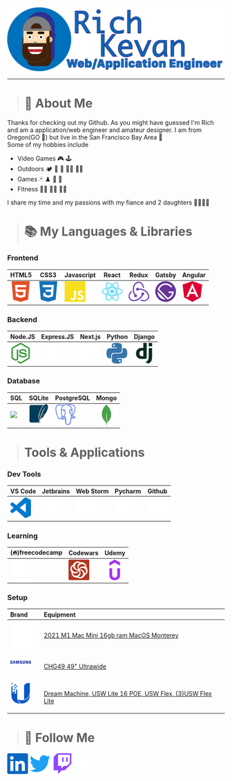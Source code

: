 <img src="./media/avatar.png" width="800">

---
> # :information_desk_person: About Me
Thanks for checking out my Github. As you might have guessed I'm Rich and am a application/web engineer and amateur designer. I am from Oregon(GO :duck:) but live in the San Francisco Bay Area :bridge_at_night:  
Some of my hobbies include  
- Video Games :video_game: :joystick:  
- Outdoors :camping: :diving_mask: :flying_disc: :climbing_man: :rowing_man:  
- Games :black_joker: :chess_pawn: :game_die: :jigsaw:
- Fitness :weight_lifting_man: :lotus_position_man: :running_man:

I share my time and my passions with my fiance and 2 daughters :family_man_woman_girl_girl:

> # :books: My Languages & Libraries
### Frontend
| HTML5 | CSS3 | Javascript | React | Redux | Gatsby | Angular |
|---|---|---|---|---|---|---|
|[![](./media/frontend/html5.svg)](#Frontend)|[![](./media/frontend/css3.svg)](#Frontend)|[![](./media/frontend/javascript.svg)](#Frontend)|[![](./media/frontend/react.svg)](#Frontend)|[![](./media/frontend/redux.svg)](#Frontend)|[![](./media/frontend/gatsby.svg)](#Frontend) |[![](./media/frontend/angular.svg)](#Frontend) |

### Backend
| Node.JS | Express.JS | Next.js | Python | Django |
|---|---|---|---|---|
|[![](./media/backend/nodedotjs.svg)](#Backend)   |[![](./media/backend/express.svg)](#Backend)   |[![](./media/backend/nextdotjs.svg)](#Backend)   |[![](./media/backend/python.svg)](#Backend)  |[![](./media/backend/django.svg)](#Backend)   |  

### Database
| SQL | SQLite | PostgreSQL | Mongo |
|---|---|---|---|
|[![](./media/db/icrosoftsqlserver.svg)](#Database)|[![](./media/db/sqlite.svg)](#Database)|[![](./media/db/postgresql.svg)](#Database)|[![](./media/db/mongodb.svg)](#Database)|

> # Tools & Applications
### Dev Tools
|VS Code|Jetbrains|Web Storm|Pycharm|Github|
|---|---|---|---|---|
|[![](./media/ide/visualstudiocode.svg)](#Mytools)|[![](./media/ide/jetbrains.svg)](#Mytools)|[![](./media/ide/webstorm.svg)](#Mytools)|[![](./media/ide/pycharm.svg)](#Mytools)|[![](./media/ide/github.svg)](#Mytools)|

### Learning
|(:fire:)freecodecamp|Codewars|Udemy|
|---|---|---|
|[![](./media/learning/freecodecamp.svg)](#learning)|[![](./media/learning/codewars.svg)](#learning)|[![](./media/learning/udemy.svg)](#learning)|

### Setup
|Brand|Equipment|
|:---|:---|
|[![](./media/gear/apple.svg)](#setup)| [2021 M1 Mac Mini 16gb ram MacOS Monterey](#) |
|[![](./media/gear/samsung.svg)](#setup)| [CHG49 49" Ultrawide](#)  |
|[![](./media/gear/ubiquiti.svg)](#setup)| [Dream Machine, USW Lite 16 POE, USW Flex, (3)USW Flex Lite](#) |




> # :newspaper: Follow Me
[<img src="./media/social/linkedin.svg" width="48">](https://www.linkedin.com/in/rich-kevan/)
[<img src="./media/social/twitter.svg" width="48">](https://twitter.com/intent/follow?screen_name=richkevan)
[<img src="./media/social/twitch.svg" width="48">](https://www.twitch.tv/richkevan)
[<img src="./media/social/devdotto.svg" width="48">](https://dev.to/richkevan)


